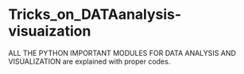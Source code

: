 # Tricks_on_DATAanalysis-visuaization
ALL THE PYTHON IMPORTANT MODULES FOR DATA ANALYSIS AND VISUALIZATION are explained with proper codes.
